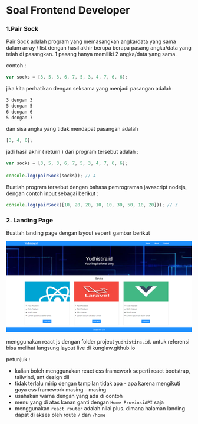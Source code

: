 # Soal Frontend Developer

### 1.Pair Sock

Pair Sock adalah program yang memasangkan angka/data yang sama dalam array / list dengan hasil akhir berupa berapa pasang angka/data yang telah di pasangkan. 1 pasang hanya memiliki 2 angka/data yang sama.

contoh :

```js
var socks = [3, 5, 3, 6, 7, 5, 3, 4, 7, 6, 6];
```

jika kita perhatikan dengan seksama yang menjadi pasangan adalah

```
3 dengan 3
5 dengan 5
6 dengan 6
5 dengan 7

```

dan sisa angka yang tidak mendapat pasangan adalah

```js
[3, 4, 6];
```

jadi hasil akhir ( return ) dari program tersebut adalah :

```js
var socks = [3, 5, 3, 6, 7, 5, 3, 4, 7, 6, 6];

console.log(pairSock(socks)); // 4
```

Buatlah program tersebut dengan bahasa pemrograman javascript nodejs, dengan contoh input sebagai berikut :

```js
console.log(pairSock([10, 20, 20, 10, 10, 30, 50, 10, 20])); // 3
```

### 2. Landing Page

Buatlah landing page dengan layout seperti gambar berikut

![alt text](./public/landing-page.png)

menggunakan react js dengan folder project `yudhistira.id`. untuk referensi bisa melihat langsung layout live di kunglaw.github.io

petunjuk :

- kalian boleh menggunakan react css framework seperti react bootstrap, tailwind, ant design dll
- tidak terlalu mirip dengan tampilan tidak apa - apa karena mengikuti gaya css framework masing - masing
- usahakan warna dengan yang ada di contoh
- menu yang di atas kanan ganti dengan `Home ProvinsiAPI` saja
- menggunakan `react router` adalah nilai plus. dimana halaman landing dapat di akses oleh route `/` dan `/home`
